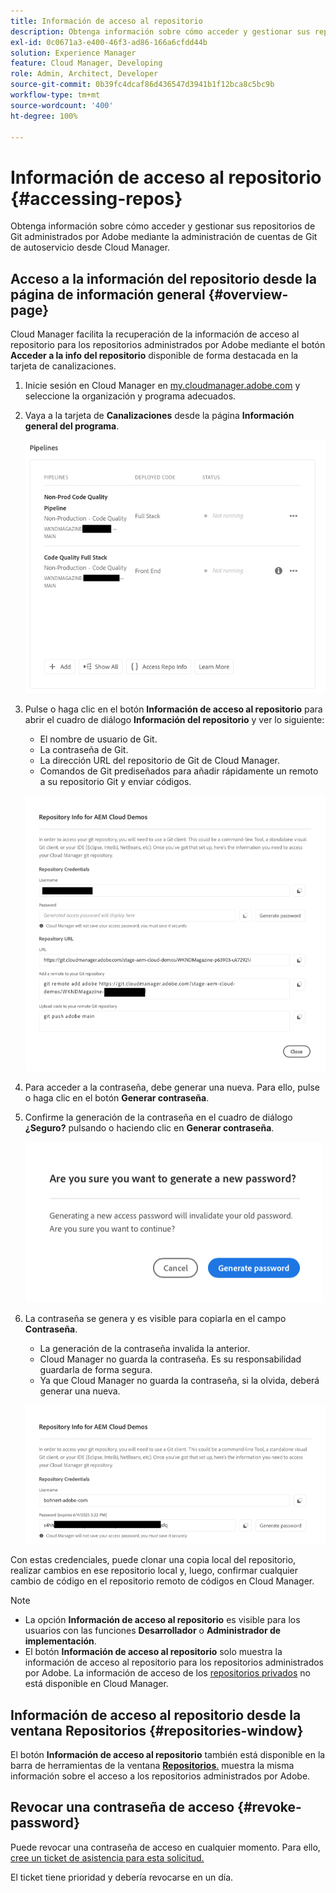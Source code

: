 ```yaml
---
title: Información de acceso al repositorio
description: Obtenga información sobre cómo acceder y gestionar sus repositorios de Git administrados por Adobe mediante la administración de cuentas de Git de autoservicio desde Cloud Manager.
exl-id: 0c0671a3-e400-46f3-ad86-166a6cfdd44b
solution: Experience Manager
feature: Cloud Manager, Developing
role: Admin, Architect, Developer
source-git-commit: 0b39fc4dcaf86d436547d3941b1f12bca8c5bc9b
workflow-type: tm+mt
source-wordcount: '400'
ht-degree: 100%

---
```



# Información de acceso al repositorio {#accessing-repos}

Obtenga información sobre cómo acceder y gestionar sus repositorios de Git administrados por Adobe mediante la administración de cuentas de Git de autoservicio desde Cloud Manager.

## Acceso a la información del repositorio desde la página de información general {#overview-page}

Cloud Manager facilita la recuperación de la información de acceso al repositorio para los repositorios administrados por Adobe mediante el botón **Acceder a la info del repositorio** disponible de forma destacada en la tarjeta de canalizaciones.

1. Inicie sesión en Cloud Manager en [my.cloudmanager.adobe.com](https://my.cloudmanager.adobe.com/) y seleccione la organización y programa adecuados.

1. Vaya a la tarjeta de **Canalizaciones** desde la página **Información general del programa**.

   ![Botón Información de acceso al repositorio en la tarjeta Entornos](assets/pipelines-card.png)

1. Pulse o haga clic en el botón **Información de acceso al repositorio** para abrir el cuadro de diálogo **Información del repositorio** y ver lo siguiente:

   * El nombre de usuario de Git.
   * La contraseña de Git.
   * La dirección URL del repositorio de Git de Cloud Manager.
   * Comandos de Git prediseñados para añadir rápidamente un remoto a su repositorio Git y enviar códigos.

   ![Ventana Información del repositorio](assets/repository-info.png)

1. Para acceder a la contraseña, debe generar una nueva. Para ello, pulse o haga clic en el botón **Generar contraseña**.

1. Confirme la generación de la contraseña en el cuadro de diálogo **¿Seguro?** pulsando o haciendo clic en **Generar contraseña**.

   ![Confirmar generación de contraseña](assets/confirm-password-generation.png)

1. La contraseña se genera y es visible para copiarla en el campo **Contraseña**.

   * La generación de la contraseña invalida la anterior.
   * Cloud Manager no guarda la contraseña. Es su responsabilidad guardarla de forma segura.
   * Ya que Cloud Manager no guarda la contraseña, si la olvida, deberá generar una nueva.

   ![Ejemplo de una contraseña generada](assets/generated-password.png)

Con estas credenciales, puede clonar una copia local del repositorio, realizar cambios en ese repositorio local y, luego, confirmar cualquier cambio de código en el repositorio remoto de códigos en Cloud Manager.

>[!NOTE]
>
>* La opción **Información de acceso al repositorio** es visible para los usuarios con las funciones **Desarrollador** o **Administrador de implementación**.
>* El botón **Información de acceso al repositorio** solo muestra la información de acceso al repositorio para los repositorios administrados por Adobe. La información de acceso de los [repositorios privados](private-repositories.md) no está disponible en Cloud Manager.

## Información de acceso al repositorio desde la ventana Repositorios {#repositories-window}

El botón **Información de acceso al repositorio** también está disponible en la barra de herramientas de la ventana [**Repositorios**.](managing-repositories.md) muestra la misma información sobre el acceso a los repositorios administrados por Adobe.

## Revocar una contraseña de acceso {#revoke-password}

Puede revocar una contraseña de acceso en cualquier momento. Para ello, [cree un ticket de asistencia para esta solicitud.](https://experienceleague.adobe.com/es?support-solution=Experience+Manager&amp;support-tab=home&amp;lang=es#support)

El ticket tiene prioridad y debería revocarse en un día.

